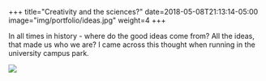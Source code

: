 +++
title="Creativity and the sciences?"
date=2018-05-08T21:13:14-05:00
image="img/portfolio/ideas.jpg"
weight=4
+++
<!--more-->

In all times in history - where do the good ideas come from? All the ideas, that made us who we are?
I came across this thought when running in the university campus park.

![](/img/portfolio/ideas2.jpg)

